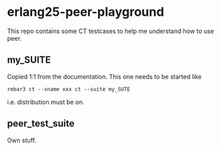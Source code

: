 # erlang25-peer-playground

This repo contains some CT testcases to help me understand how to use peer.

## my_SUITE
Copied 1:1 from the documentation.
This one needs to be started like

    rebar3 ct --sname xxx ct --suite my_SUTE

i.e. distribution must be on.

## peer_test_suite

Own stuff.
